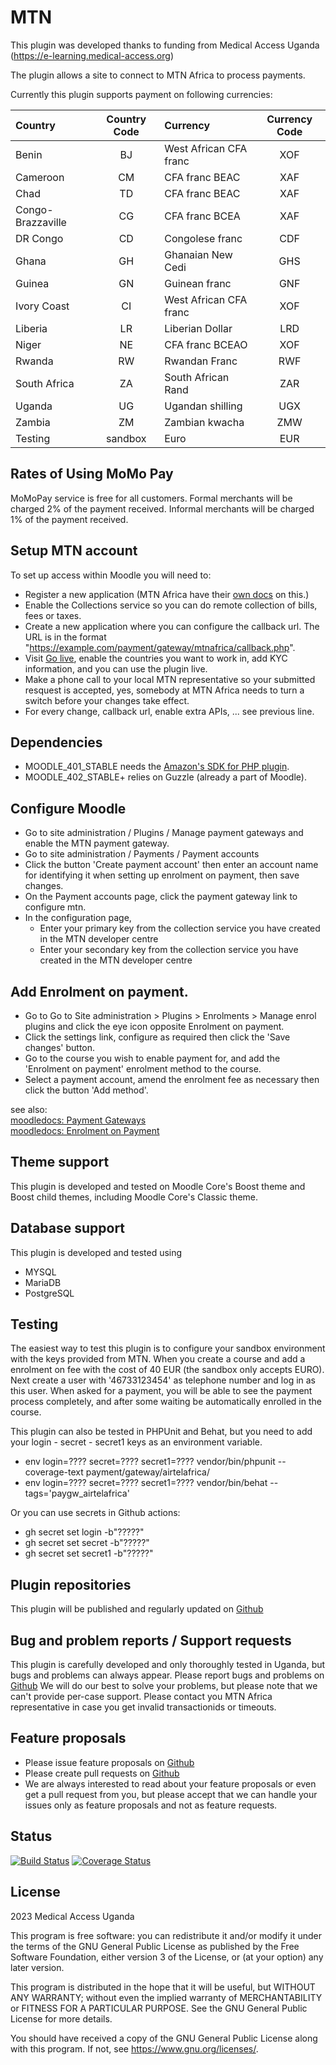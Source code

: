 # MTN

This plugin was developed thanks to funding from Medical Access Uganda (https://e-learning.medical-access.org)

The plugin allows a site to connect to MTN Africa to process payments.

Currently this plugin supports payment on following currencies:

| Country | Country Code | Currency | Currency Code |
| :---- | :----: | :---- | :----: |
| Benin | BJ | West African CFA franc | XOF |
| Cameroon | CM | CFA franc BEAC | XAF |
| Chad | TD | CFA franc BEAC | XAF |
| Congo-Brazzaville | CG | CFA franc BCEA | XAF |
| DR Congo | CD | Congolese franc | CDF |
| Ghana | GH | Ghanaian New Cedi | GHS |
| Guinea | GN | Guinean franc | GNF |
| Ivory Coast | CI | West African CFA franc | XOF |
| Liberia | LR | Liberian Dollar | LRD |
| Niger | NE | CFA franc BCEAO | XOF |
| Rwanda | RW | Rwandan Franc | RWF |
| South Africa | ZA | South African Rand | ZAR |
| Uganda | UG | Ugandan shilling | UGX |
| Zambia | ZM | Zambian kwacha | ZMW |
| Testing | sandbox | Euro | EUR |

## Rates of Using MoMo Pay

MoMoPay service is free for all customers.
Formal merchants will be charged 2% of the payment received.
Informal merchants will be charged 1% of the payment received.

## Setup MTN account

To set up access within Moodle you will need to:
* Register a new application (MTN Africa have their [own docs](https://momodeveloper.mtn.com/) on this.)
* Enable the Collections service so you can do remote collection of bills, fees or taxes.
* Create a new application where you can configure the callback url. The URL is in the format "https://example.com/payment/gateway/mtnafrica/callback.php".
* Visit [Go live](https://momodeveloper.mtn.com/go-live), enable the countries you want to work in, add KYC information, and you can use the plugin live.
* Make a phone call to your local MTN representative so your submitted resquest is accepted, yes, somebody at MTN Africa needs to turn a switch before your changes take effect.
* For every change, callback url, enable extra APIs, ... see previous line. 

## Dependencies

* MOODLE_401_STABLE needs the [Amazon's SDK for PHP plugin](https://moodle.org/plugins/local_aws).
* MOODLE_402_STABLE+ relies on Guzzle (already a part of Moodle).

## Configure Moodle

* Go to site administration / Plugins / Manage payment gateways and enable the MTN payment gateway.
* Go to site administration / Payments / Payment accounts
* Click the button 'Create payment account' then enter an account name for identifying it when setting up enrolment on payment, then save changes.
* On the Payment accounts page, click the payment gateway link to configure mtn.
* In the configuration page, 
    * Enter your primary key from the collection service you have created in the MTN developer centre
    * Enter your secondary key from the collection service you have created in the MTN developer centre

## Add Enrolment on payment.

* Go to Go to Site administration > Plugins > Enrolments > Manage enrol plugins and click the eye icon opposite Enrolment on payment.
* Click the settings link, configure as required then click the 'Save changes' button.
* Go to the course you wish to enable payment for, and add the 'Enrolment on payment' enrolment method to the course.
* Select a payment account, amend the enrolment fee as necessary then click the button 'Add method'.

see also:  
[moodledocs: Payment Gateways](https://docs.moodle.org/en/Payment_gateways)  
[moodledocs: Enrolment on Payment](https://docs.moodle.org/en/Enrolment_on_payment)

## Theme support

This plugin is developed and tested on Moodle Core's Boost theme and Boost child themes, including Moodle Core's Classic theme.

## Database support

This plugin is developed and tested using

* MYSQL
* MariaDB
* PostgreSQL

## Testing

The easiest way to test this plugin is to configure your sandbox environment with the keys provided from MTN.
When you create a course and add a enrolment on fee with the cost of 40 EUR (the sandbox only accepts EURO).
Next create a user with '46733123454' as telephone number and log in as this user.  When asked for a payment,
you will be able to see the payment process completely, and after some waiting be automatically enrolled in the course.

This plugin can also be tested in PHPUnit and Behat, but you need to add your login - secret - secret1 keys as an environment variable.

* env login=???? secret=???? secret1=???? vendor/bin/phpunit --coverage-text payment/gateway/airtelafrica/
* env login=???? secret=???? secret1=???? vendor/bin/behat --tags='paygw_airtelafrica'

Or you can use secrets in Github actions:

* gh secret set login -b"?????"
* gh secret set secret -b"?????"
* gh secret set secret1 -b"?????"

## Plugin repositories

This plugin will be published and regularly updated on [Github](https://github.com/iplusacademy/moodle-paygw_mtnafrica)

## Bug and problem reports / Support requests

This plugin is carefully developed and only thoroughly tested in Uganda, but bugs and problems can always appear.
Please report bugs and problems on [Github](https://github.com/iplusacademy/moodle-paygw_mtnafrica/issues)
We will do our best to solve your problems, but please note that we can't provide per-case support.
Please contact you MTN Africa representative in case you get invalid transactionids or timeouts.

## Feature proposals

- Please issue feature proposals on [Github](https://github.com/iplusacademy/moodle-paygw_mtnafrica/issues)
- Please create pull requests on [Github](https://github.com/iplusacademy/moodle-paygw_mtnafrica/pulls)
- We are always interested to read about your feature proposals or even get a pull request from you, but please accept that we can handle your issues only as feature proposals and not as feature requests.

## Status

[![Build Status](https://github.com/iplusacademy/moodle-paygw_mtnafrica/actions/workflows/main.yml/badge.svg)](https://github.com/iplusacademy/moodle-paygw_mtnafrica/actions)
[![Coverage Status](https://coveralls.io/repos/github/iplusacademy/moodle-paygw_mtnafrica/badge.svg)](https://coveralls.io/github/iplusacademy/moodle-paygw_mtnafrica)

## License

2023 Medical Access Uganda

This program is free software: you can redistribute it and/or modify it under
the terms of the GNU General Public License as published by the Free Software
Foundation, either version 3 of the License, or (at your option) any later
version.

This program is distributed in the hope that it will be useful, but WITHOUT ANY
WARRANTY; without even the implied warranty of MERCHANTABILITY or FITNESS FOR A
PARTICULAR PURPOSE.  See the GNU General Public License for more details.

You should have received a copy of the GNU General Public License along with
this program.  If not, see <https://www.gnu.org/licenses/>.
